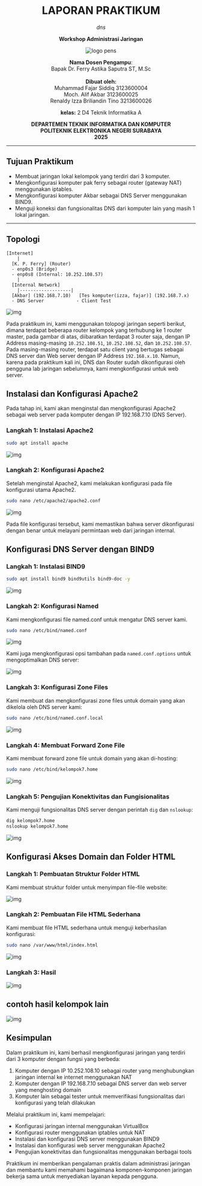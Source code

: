 <div align="center">

# LAPORAN PRAKTIKUM


*dns*  

**Workshop Administrasi Jaringan**  

![logo pens](media/image1.jpg)  

**Nama Dosen Pengampu**:  
Bapak Dr. Ferry Astika Saputra ST, M.Sc  
<br>
**Dibuat oleh:**  
Muhammad Fajar Siddiq 3123600004  
Moch. Alif Akbar 3123600025  
Renaldy Izza Briliandin Tino 3213600026  

**kelas:**
2 D4 Teknik Informatika A  

**DEPARTEMEN TEKNIK INFORMATIKA DAN KOMPUTER**  
**POLITEKNIK ELEKTRONIKA NEGERI SURABAYA**  
**2025**  
</div>

---

## Tujuan Praktikum
- Membuat jaringan lokal kelompok yang terdiri dari 3 komputer.
- Mengkonfigurasi komputer pak ferry sebagai router (gateway NAT) menggunakan iptables.
- Mengkonfigurasi komputer Akbar sebagai DNS Server menggunakan BIND9.
- Menguji koneksi dan fungsionalitas DNS dari komputer lain yang masih 1 lokal jaringan.

---

## Topologi

```
[Internet]
    |
  [K. P. Ferry] (Router)
  - enp0s3 (Bridge)
  - enp0s8 (Internal: 10.252.108.57)
    |
  [Internal Network]
    |-------------------|
  [Akbar] (192.168.7.10)   [Tes komputer(izza, fajar)] (192.168.7.x)
  - DNS Server            - Client Test
```

![img](media/image82.png)

Pada praktikum ini, kami menggunakan tolopogi jaringan seperti berikut, dimana terdapat beberapa router kelompok yang terhubung ke 1 router master, pada gambar di atas, diibaratkan terdapat 3 router saja, dengan IP Address masing-masing `10.252.108.51`, `10.252.108.52`, dan `10.252.108.57`. Pada masing-masing router, terdapat satu client yang bertugas sebagai DNS server dan Web server dengan IP Address `192.168.x.10`.
Namun, karena pada praktikum kali ini, DNS dan Router sudah dikonfigurasi oleh pengguna lab jaringan sebelumnya, kami mengkonfigurasi untuk web server.

## Instalasi dan Konfigurasi Apache2

Pada tahap ini, kami akan menginstal dan mengkonfigurasi Apache2 sebagai web server pada komputer dengan IP 192.168.7.10 (DNS Server).

### Langkah 1: Instalasi Apache2

```bash
sudo apt install apache
```

![img](media/image83.jpeg)

### Langkah 2: Konfigurasi Apache2

Setelah menginstal Apache2, kami melakukan konfigurasi pada file konfigurasi utama Apache2.

```bash
sudo nano /etc/apache2/apache2.conf
```

![img](media/image84.jpeg)

Pada file konfigurasi tersebut, kami memastikan bahwa server dikonfigurasi dengan benar untuk melayani permintaan web dari jaringan internal.

## Konfigurasi DNS Server dengan BIND9

### Langkah 1: Instalasi BIND9

```bash
sudo apt install bind9 bind9utils bind9-doc -y
```

![img](media/image85.jpeg)

### Langkah 2: Konfigurasi Named

Kami mengkonfigurasi file named.conf untuk mengatur DNS server kami.

```bash
sudo nano /etc/bind/named.conf
```

![img](media/image86.jpeg)

Kami juga mengkonfigurasi opsi tambahan pada `named.conf.options` untuk mengoptimalkan DNS server:

![img](media/image87.jpeg)

### Langkah 3: Konfigurasi Zone Files

Kami membuat dan mengkonfigurasi zone files untuk domain yang akan dikelola oleh DNS server kami:

```bash
sudo nano /etc/bind/named.conf.local
```

![img](media/image87.jpeg)

### Langkah 4: Membuat Forward Zone File

Kami membuat forward zone file untuk domain yang akan di-hosting:

```bash
sudo nano /etc/bind/kelompok7.home
```

![img](media/image93.jpeg)

### Langkah 5: Pengujian Konektivitas dan Fungisionalitas

Kami menguji fungsionalitas DNS server dengan perintah `dig` dan `nslookup`:

```bash
dig kelompok7.home
nslookup kelompok7.home
```

![img](media/image88.jpeg)


## Konfigurasi Akses Domain dan Folder HTML

### Langkah 1: Pembuatan Struktur Folder HTML

Kami membuat struktur folder untuk menyimpan file-file website:

![img](media/image91.jpeg)

### Langkah 2: Pembuatan File HTML Sederhana

Kami membuat file HTML sederhana untuk menguji keberhasilan konfigurasi:

```bash
sudo nano /var/www/html/index.html
```

![img](media/image92.jpeg)

### Langkah 3: Hasil

![img](media/image90.jpeg)

## contoh hasil kelompok lain

![img](media/image94.jpeg)

## Kesimpulan

Dalam praktikum ini, kami berhasil mengkonfigurasi jaringan yang terdiri dari 3 komputer dengan fungsi yang berbeda:
1. Komputer dengan IP 10.252.108.10 sebagai router yang menghubungkan jaringan internal ke internet menggunakan NAT
2. Komputer dengan IP 192.168.7.10 sebagai DNS server dan web server yang menghosting domain
3. Komputer lain sebagai tester untuk memverifikasi fungsionalitas dari konfigurasi yang telah dilakukan

Melalui praktikum ini, kami mempelajari:
- Konfigurasi jaringan internal menggunakan VirtualBox
- Konfigurasi router menggunakan iptables untuk NAT
- Instalasi dan konfigurasi DNS server menggunakan BIND9
- Instalasi dan konfigurasi web server menggunakan Apache2
- Pengujian konektivitas dan fungsionalitas menggunakan berbagai tools

Praktikum ini memberikan pengalaman praktis dalam administrasi jaringan dan membantu kami memahami bagaimana komponen-komponen jaringan bekerja sama untuk menyediakan layanan kepada pengguna.